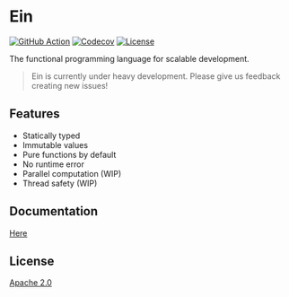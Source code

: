 # Ein

[![GitHub Action](https://img.shields.io/github/workflow/status/ein-lang/ein/test?style=flat-square)](https://github.com/ein-lang/ein/actions)
[![Codecov](https://img.shields.io/codecov/c/github/ein-lang/ein.svg?style=flat-square)](https://codecov.io/gh/ein-lang/ein)
[![License](https://img.shields.io/github/license/ein-lang/ein.svg?style=flat-square)](LICENSE)

The functional programming language for scalable development.

> Ein is currently under heavy development. Please give us feedback creating new issues!

## Features

- Statically typed
- Immutable values
- Pure functions by default
- No runtime error
- Parallel computation (WIP)
- Thread safety (WIP)

## Documentation

[Here](https://ein-lang.org)

## License

[Apache 2.0](LICENSE)
